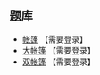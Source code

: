 ## 题库
- [帐篷](http://www.sudokufans.org.cn/lx/zpa.index.php?w=10) 【需要登录】
- [大帐篷](http://www.sudokufans.org.cn/lx/zpb.index.php?w=10) 【需要登录】
- [双帐篷](http://www.sudokufans.org.cn/lx/zpc.index.php?w=10) 【需要登录】